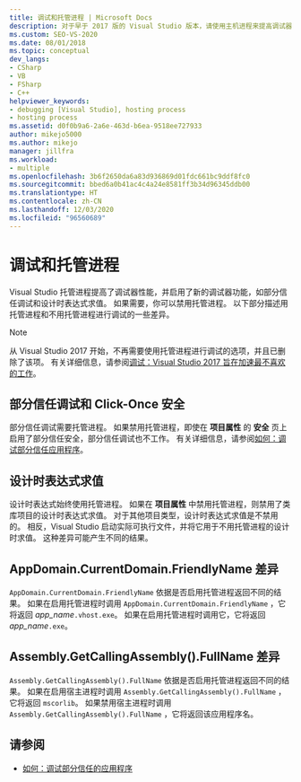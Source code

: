 ```yaml
---
title: 调试和托管进程 | Microsoft Docs
description: 对于早于 2017 版的 Visual Studio 版本，请使用主机进程来提高调试器性能并访问某些调试器功能。
ms.custom: SEO-VS-2020
ms.date: 08/01/2018
ms.topic: conceptual
dev_langs:
- CSharp
- VB
- FSharp
- C++
helpviewer_keywords:
- debugging [Visual Studio], hosting process
- hosting process
ms.assetid: d0f0b9a6-2a6e-463d-b6ea-9518ee727933
author: mikejo5000
ms.author: mikejo
manager: jillfra
ms.workload:
- multiple
ms.openlocfilehash: 3b6f2650da6a83d936869d01fdc661bc9ddf8fc0
ms.sourcegitcommit: bbed6a0b41ac4c4a24e8581ff3b34d96345ddb00
ms.translationtype: HT
ms.contentlocale: zh-CN
ms.lasthandoff: 12/03/2020
ms.locfileid: "96560689"
---
```

# <a name="debugging-and-the-hosting-process"></a>调试和托管进程
Visual Studio 托管进程提高了调试器性能，并启用了新的调试器功能，如部分信任调试和设计时表达式求值。 如果需要，你可以禁用托管进程。 以下部分描述用托管进程和不用托管进程进行调试的一些差异。

> [!NOTE]
> 从 Visual Studio 2017 开始，不再需要使用托管进程进行调试的选项，并且已删除了该项。 有关详细信息，请参阅[调试：Visual Studio 2017 旨在加速最不喜欢的工作](https://vslive.com/Blogs/News-and-Tips/2017/02/Debugging-Visual-Studio-2017-aims-to-speed-up-your-least-favorite-job.aspx)。

## <a name="partial-trust-debugging-and-click-once-security"></a>部分信任调试和 Click-Once 安全
 部分信任调试需要托管进程。 如果禁用托管进程，即使在 **项目属性** 的 **安全** 页上启用了部分信任安全，部分信任调试也不工作。 有关详细信息，请参阅[如何：调试部分信任应用程序](debugger-security.md)。

## <a name="design-time-expression-evaluation"></a>设计时表达式求值
 设计时表达式始终使用托管进程。 如果在 **项目属性** 中禁用托管进程，则禁用了类库项目的设计时表达式求值。 对于其他项目类型，设计时表达式求值是不禁用的。 相反，Visual Studio 启动实际可执行文件，并将它用于不用托管进程的设计时求值。 这种差异可能产生不同的结果。

## <a name="appdomaincurrentdomainfriendlyname-differences"></a>AppDomain.CurrentDomain.FriendlyName 差异
 `AppDomain.CurrentDomain.FriendlyName` 依据是否启用托管进程返回不同的结果。 如果在启用托管进程时调用 `AppDomain.CurrentDomain.FriendlyName` ，它将返回 *app_name*`.vhost.exe`。 如果在启用托管进程时调用它，它将返回 *app_name*`.exe`。

## <a name="assemblygetcallingassemblyfullname-differences"></a>Assembly.GetCallingAssembly().FullName 差异
 `Assembly.GetCallingAssembly().FullName` 依据是否启用托管进程返回不同的结果。 如果在启用宿主进程时调用 `Assembly.GetCallingAssembly().FullName` ，它将返回 `mscorlib`。 如果禁用宿主进程时调用 `Assembly.GetCallingAssembly().FullName` ，它将返回该应用程序名。

## <a name="see-also"></a>请参阅

- [如何：调试部分信任的应用程序](debugger-security.md)